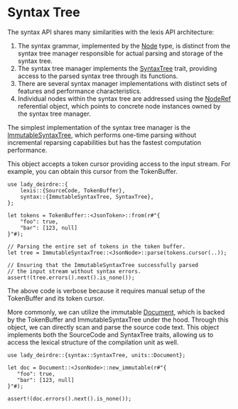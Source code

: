 <!------------------------------------------------------------------------------
  This file is part of "Lady Deirdre", a compiler front-end foundation
  technology.

  This work is proprietary software with source-available code.

  To copy, use, distribute, or contribute to this work, you must agree to
  the terms of the General License Agreement:

  https://github.com/Eliah-Lakhin/lady-deirdre/blob/master/EULA.md

  The agreement grants a Basic Commercial License, allowing you to use
  this work in non-commercial and limited commercial products with a total
  gross revenue cap. To remove this commercial limit for one of your
  products, you must acquire a Full Commercial License.

  If you contribute to the source code, documentation, or related materials,
  you must grant me an exclusive license to these contributions.
  Contributions are governed by the "Contributions" section of the General
  License Agreement.

  Copying the work in parts is strictly forbidden, except as permitted
  under the General License Agreement.

  If you do not or cannot agree to the terms of this Agreement,
  do not use this work.

  This work is provided "as is", without any warranties, express or implied,
  except where such disclaimers are legally invalid.

  Copyright (c) 2024 Ilya Lakhin (Илья Александрович Лахин).
  All rights reserved.
------------------------------------------------------------------------------->

# Syntax Tree

The syntax API shares many similarities with the lexis API architecture:

1. The syntax grammar, implemented by
   the [Node](https://docs.rs/lady-deirdre/2.2.0/lady_deirdre/syntax/trait.Node.html)
   type, is distinct from the syntax tree manager responsible for actual parsing
   and storage of the syntax tree.
2. The syntax tree manager implements
   the [SyntaxTree](https://docs.rs/lady-deirdre/2.2.0/lady_deirdre/syntax/trait.SyntaxTree.html)
   trait, providing access to the parsed syntax tree through its functions.
3. There are several syntax manager implementations with distinct sets of
   features and performance characteristics.
4. Individual nodes within the syntax tree are addressed using
   the [NodeRef](https://docs.rs/lady-deirdre/2.2.0/lady_deirdre/syntax/struct.NodeRef.html)
   referential object, which points to concrete node instances owned by the
   syntax tree manager.

The simplest implementation of the syntax tree manager is
the [ImmutableSyntaxTree](https://docs.rs/lady-deirdre/2.2.0/lady_deirdre/syntax/struct.ImmutableSyntaxTree.html),
which performs one-time parsing without incremental reparsing capabilities but
has the fastest computation performance.

This object accepts a token cursor providing access to the input stream. For
example, you can obtain this cursor from the TokenBuffer.

```rust,noplayground
use lady_deirdre::{
    lexis::{SourceCode, TokenBuffer},
    syntax::{ImmutableSyntaxTree, SyntaxTree},
};

let tokens = TokenBuffer::<JsonToken>::from(r#"{
    "foo": true,
    "bar": [123, null]
}"#);

// Parsing the entire set of tokens in the token buffer.
let tree = ImmutableSyntaxTree::<JsonNode>::parse(tokens.cursor(..));

// Ensuring that the ImmutableSyntaxTree successfully parsed
// the input stream without syntax errors.
assert!(tree.errors().next().is_none());
```

The above code is verbose because it requires manual setup of the TokenBuffer
and its token cursor.

More commonly, we can utilize the
immutable [Document](https://docs.rs/lady-deirdre/2.2.0/lady_deirdre/units/enum.Document.html),
which is backed by the TokenBuffer and ImmutableSyntaxTree under the hood.
Through this object, we can directly scan and parse the source code text. This
object implements both the SourceCode and SyntaxTree traits, allowing us to
access the lexical structure of the compilation unit as well.

```rust,noplayground
use lady_deirdre::{syntax::SyntaxTree, units::Document};

let doc = Document::<JsonNode>::new_immutable(r#"{
   "foo": true,
   "bar": [123, null]
}"#);

assert!(doc.errors().next().is_none());
```
